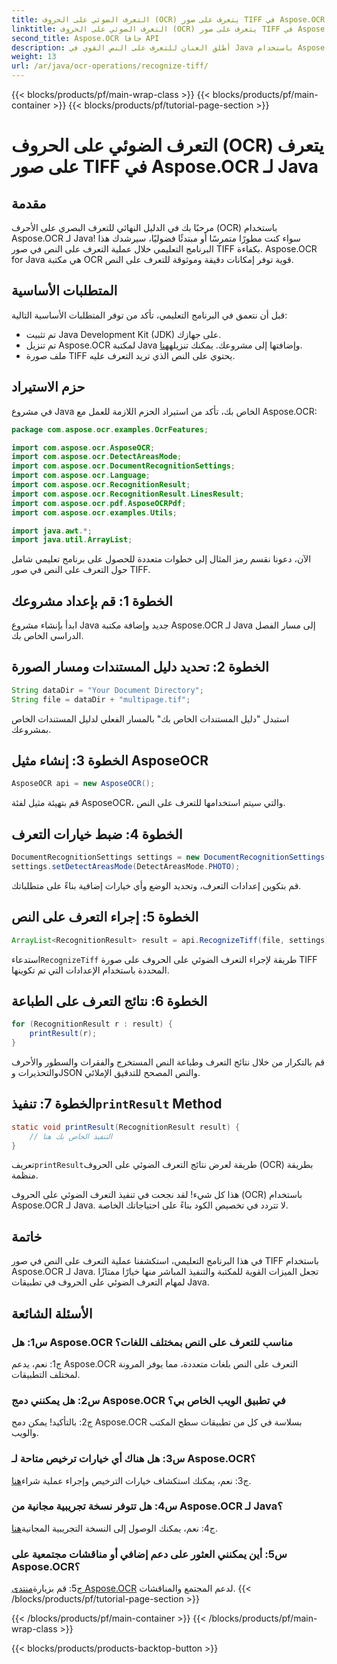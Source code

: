 ```yaml
---
title: التعرف الضوئي على الحروف (OCR) يتعرف على صور TIFF في Aspose.OCR لـ Java
linktitle: التعرف الضوئي على الحروف (OCR) يتعرف على صور TIFF في Aspose.OCR لـ Java
second_title: Aspose.OCR جافا API
description: أطلق العنان للتعرف على النص القوي في Java باستخدام Aspose.OCR. التعرف بسهولة على النص في صور TIFF. قم بالتنزيل الآن للحصول على تجربة OCR سلسة.
weight: 13
url: /ar/java/ocr-operations/recognize-tiff/
---
```


{{< blocks/products/pf/main-wrap-class >}}
{{< blocks/products/pf/main-container >}}
{{< blocks/products/pf/tutorial-page-section >}}

# التعرف الضوئي على الحروف (OCR) يتعرف على صور TIFF في Aspose.OCR لـ Java

## مقدمة

مرحبًا بك في الدليل النهائي للتعرف البصري على الأحرف (OCR) باستخدام Aspose.OCR لـ Java! سواء كنت مطورًا متمرسًا أو مبتدئًا فضوليًا، سيرشدك هذا البرنامج التعليمي خلال عملية التعرف على النص في صور TIFF بكفاءة. Aspose.OCR for Java هي مكتبة OCR قوية توفر إمكانات دقيقة وموثوقة للتعرف على النص.

## المتطلبات الأساسية

قبل أن نتعمق في البرنامج التعليمي، تأكد من توفر المتطلبات الأساسية التالية:

- تم تثبيت Java Development Kit (JDK) على جهازك.
-  تم تنزيل Aspose.OCR لمكتبة Java وإضافتها إلى مشروعك. يمكنك تنزيله[هنا](https://releases.aspose.com/ocr/java/).
- ملف صورة TIFF يحتوي على النص الذي تريد التعرف عليه.

## حزم الاستيراد

في مشروع Java الخاص بك، تأكد من استيراد الحزم اللازمة للعمل مع Aspose.OCR:

```java
package com.aspose.ocr.examples.OcrFeatures;

import com.aspose.ocr.AsposeOCR;
import com.aspose.ocr.DetectAreasMode;
import com.aspose.ocr.DocumentRecognitionSettings;
import com.aspose.ocr.Language;
import com.aspose.ocr.RecognitionResult;
import com.aspose.ocr.RecognitionResult.LinesResult;
import com.aspose.ocr.pdf.AsposeOCRPdf;
import com.aspose.ocr.examples.Utils;

import java.awt.*;
import java.util.ArrayList;
```

الآن، دعونا نقسم رمز المثال إلى خطوات متعددة للحصول على برنامج تعليمي شامل حول التعرف على النص في صور TIFF.

## الخطوة 1: قم بإعداد مشروعك

ابدأ بإنشاء مشروع Java جديد وإضافة مكتبة Aspose.OCR لـ Java إلى مسار الفصل الدراسي الخاص بك.

## الخطوة 2: تحديد دليل المستندات ومسار الصورة

```java
String dataDir = "Your Document Directory";
String file = dataDir + "multipage.tif";
```

استبدل "دليل المستندات الخاص بك" بالمسار الفعلي لدليل المستندات الخاص بمشروعك.

## الخطوة 3: إنشاء مثيل AsposeOCR

```java
AsposeOCR api = new AsposeOCR();
```

قم بتهيئة مثيل لفئة AsposeOCR، والتي سيتم استخدامها للتعرف على النص.

## الخطوة 4: ضبط خيارات التعرف

```java
DocumentRecognitionSettings settings = new DocumentRecognitionSettings(2);
settings.setDetectAreasMode(DetectAreasMode.PHOTO);
```

قم بتكوين إعدادات التعرف، وتحديد الوضع وأي خيارات إضافية بناءً على متطلباتك.

## الخطوة 5: إجراء التعرف على النص

```java
ArrayList<RecognitionResult> result = api.RecognizeTiff(file, settings);
```

 استدعاء`RecognizeTiff` طريقة لإجراء التعرف الضوئي على الحروف على صورة TIFF المحددة باستخدام الإعدادات التي تم تكوينها.

## الخطوة 6: نتائج التعرف على الطباعة

```java
for (RecognitionResult r : result) {
    printResult(r);
}
```

قم بالتكرار من خلال نتائج التعرف وطباعة النص المستخرج والفقرات والسطور والأحرف والتحذيرات وJSON والنص المصحح للتدقيق الإملائي.

##  الخطوة 7: تنفيذ`printResult` Method

```java
static void printResult(RecognitionResult result) {
    // التنفيذ الخاص بك هنا
}
```

 تعريف`printResult`طريقة لعرض نتائج التعرف الضوئي على الحروف (OCR) بطريقة منظمة.

هذا كل شيء! لقد نجحت في تنفيذ التعرف الضوئي على الحروف (OCR) باستخدام Aspose.OCR لـ Java. لا تتردد في تخصيص الكود بناءً على احتياجاتك الخاصة.

## خاتمة

في هذا البرنامج التعليمي، استكشفنا عملية التعرف على النص في صور TIFF باستخدام Aspose.OCR لـ Java. تجعل الميزات القوية للمكتبة والتنفيذ المباشر منها خيارًا ممتازًا لمهام التعرف الضوئي على الحروف في تطبيقات Java.

## الأسئلة الشائعة

### س1: هل Aspose.OCR مناسب للتعرف على النص بمختلف اللغات؟

ج1: نعم، يدعم Aspose.OCR التعرف على النص بلغات متعددة، مما يوفر المرونة لمختلف التطبيقات.

### س2: هل يمكنني دمج Aspose.OCR في تطبيق الويب الخاص بي؟

ج2: بالتأكيد! يمكن دمج Aspose.OCR بسلاسة في كل من تطبيقات سطح المكتب والويب.

### س3: هل هناك أي خيارات ترخيص متاحة لـ Aspose.OCR؟

 ج3: نعم، يمكنك استكشاف خيارات الترخيص وإجراء عملية شراء[هنا](https://purchase.aspose.com/buy).

### س4: هل تتوفر نسخة تجريبية مجانية من Aspose.OCR لـ Java؟

ج4: نعم، يمكنك الوصول إلى النسخة التجريبية المجانية[هنا](https://releases.aspose.com/).

### س5: أين يمكنني العثور على دعم إضافي أو مناقشات مجتمعية على Aspose.OCR؟

 ج5: قم بزيارة[منتدى Aspose.OCR](https://forum.aspose.com/c/ocr/16) لدعم المجتمع والمناقشات.
{{< /blocks/products/pf/tutorial-page-section >}}

{{< /blocks/products/pf/main-container >}}
{{< /blocks/products/pf/main-wrap-class >}}

{{< blocks/products/products-backtop-button >}}
